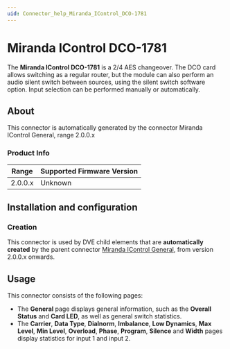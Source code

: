 ```yaml
---
uid: Connector_help_Miranda_IControl_DCO-1781
---
```


# Miranda IControl DCO-1781

The **Miranda IControl DCO-1781** is a 2/4 AES changeover. The DCO card allows switching as a regular router, but the module can also perform an audio silent switch between sources, using the silent switch software option. Input selection can be performed manually or automatically.

## About

This connector is automatically generated by the connector Miranda IControl General, range 2.0.0.x

### Product Info

| Range | Supported Firmware Version |
|------------------|-----------------------------|
| 2.0.0.x          | Unknown                     |

## Installation and configuration

### Creation

This connector is used by DVE child elements that are **automatically created** by the parent connector [Miranda IControl General](xref:Connector_help_Miranda_IControl_General), from version 2.0.0.x onwards.

## Usage

This connector consists of the following pages:

- The **General** page displays general information, such as the **Overall Status** and **Card LED**, as well as general switch statistics.
- The **Carrier**, **Data Type**, **Dialnorm**, **Imbalance**, **Low Dynamics**, **Max Level**, **Min Level**, **Overload**, **Phase**, **Program**, **Silence** and **Width** pages display statistics for input 1 and input 2.
